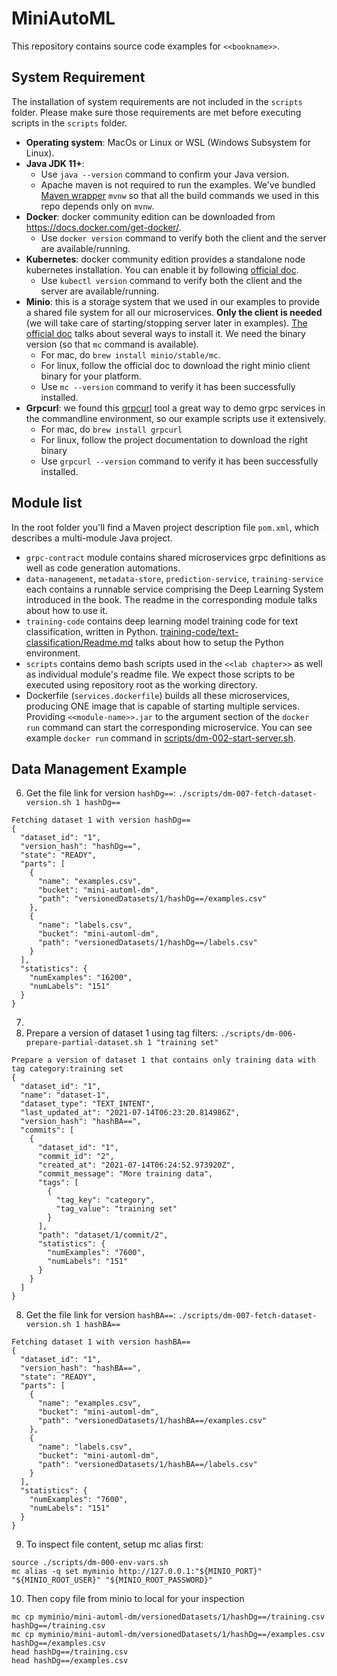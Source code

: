 # MiniAutoML

This repository contains source code examples for `<<bookname>>`.

## System Requirement
The installation of system requirements are not included in the `scripts` folder. Please make sure those requirements are met before executing scripts in the `scripts` folder.

- **Operating system**: MacOs or Linux or WSL (Windows Subsystem for Linux).
- **Java JDK 11+**: 
  - Use `java --version` command to confirm your Java version.
  - Apache maven is not required to run the examples. We've bundled [Maven wrapper](https://github.com/takari/maven-wrapper) `mvnw` so that all the build commands we used in this repo depends only on `mvnw`.
- **Docker**: docker community edition can be downloaded from https://docs.docker.com/get-docker/. 
  - Use `docker version` command to verify both the client and the server are available/running.
- **Kubernetes**: docker community edition provides a standalone node kubernetes installation. You can enable it by following [official doc](https://docs.docker.com/desktop/kubernetes).
  - Use `kubectl version` command to verify both the client and the server are available/running.
- **Minio**: this is a storage system that we used in our examples to provide a shared file system for all our microservices. **Only the client is needed** (we will take care of starting/stopping server later in examples).
[The official doc](https://docs.min.io/docs/minio-client-quickstart-guide.html) talks about several ways to install it. We need the binary version (so that `mc` command is available).
  - For mac, do `brew install minio/stable/mc`.
  - For linux, follow the official doc to download the right minio client binary for your platform.
  - Use `mc --version` command to verify it has been successfully installed.
- **Grpcurl**: we found this [grpcurl](https://github.com/fullstorydev/grpcurl) tool a great way to demo grpc services in the commandline environment, so our example scripts use it extensively.
  - For mac, do `brew install grpcurl`
  - For linux, follow the project documentation to download the right binary
  - Use `grpcurl --version` command to verify it has been successfully installed.

## Module list

In the root folder you'll find a Maven project description file `pom.xml`, which describes a multi-module Java project. 
- `grpc-contract` module contains shared microservices grpc definitions as well as code generation automations.
- `data-management`, `metadata-store`, `prediction-service`, `training-service` each contains a runnable service comprising the Deep Learning System introduced in the book. The readme in the corresponding module talks about how to use it.
- `training-code` contains deep learning model training code for text classification, written in Python. [training-code/text-classification/Readme.md](training-code/text-classification/) talks about how to setup the Python environment.
- `scripts` contains demo bash scripts used in the `<<lab chapter>>` as well as individual module's readme file. We expect those scripts to be executed using repository root as the working directory.
- Dockerfile (`services.dockerfile`) builds all these microservices, producing ONE image that is capable of starting multiple services. Providing `<<module-name>>.jar` to the argument section of the `docker run` command can start the corresponding microservice. You can see example `docker run` command in [scripts/dm-002-start-server.sh](scripts/dm-002-start-server.sh).

## Data Management Example

6. Get the file link for version `hashDg==`: `./scripts/dm-007-fetch-dataset-version.sh 1 hashDg==`
```
Fetching dataset 1 with version hashDg==
{
  "dataset_id": "1",
  "version_hash": "hashDg==",
  "state": "READY",
  "parts": [
    {
      "name": "examples.csv",
      "bucket": "mini-automl-dm",
      "path": "versionedDatasets/1/hashDg==/examples.csv"
    },
    {
      "name": "labels.csv",
      "bucket": "mini-automl-dm",
      "path": "versionedDatasets/1/hashDg==/labels.csv"
    }
  ],
  "statistics": {
    "numExamples": "16200",
    "numLabels": "151"
  }
}
```
7. 
8. Prepare a version of dataset 1 using tag filters: `./scripts/dm-006-prepare-partial-dataset.sh 1 "training set"`
```
Prepare a version of dataset 1 that contains only training data with tag category:training set
{
  "dataset_id": "1",
  "name": "dataset-1",
  "dataset_type": "TEXT_INTENT",
  "last_updated_at": "2021-07-14T06:23:20.814986Z",
  "version_hash": "hashBA==",
  "commits": [
    {
      "dataset_id": "1",
      "commit_id": "2",
      "created_at": "2021-07-14T06:24:52.973920Z",
      "commit_message": "More training data",
      "tags": [
        {
          "tag_key": "category",
          "tag_value": "training set"
        }
      ],
      "path": "dataset/1/commit/2",
      "statistics": {
        "numExamples": "7600",
        "numLabels": "151"
      }
    }
  ]
}
```
8. Get the file link for version `hashBA==`: `./scripts/dm-007-fetch-dataset-version.sh 1 hashBA==`
```
Fetching dataset 1 with version hashBA==
{
  "dataset_id": "1",
  "version_hash": "hashBA==",
  "state": "READY",
  "parts": [
    {
      "name": "examples.csv",
      "bucket": "mini-automl-dm",
      "path": "versionedDatasets/1/hashBA==/examples.csv"
    },
    {
      "name": "labels.csv",
      "bucket": "mini-automl-dm",
      "path": "versionedDatasets/1/hashBA==/labels.csv"
    }
  ],
  "statistics": {
    "numExamples": "7600",
    "numLabels": "151"
  }
}
```
9. To inspect file content, setup mc alias first: 
```
source ./scripts/dm-000-env-vars.sh
mc alias -q set myminio http://127.0.0.1:"${MINIO_PORT}" "${MINIO_ROOT_USER}" "${MINIO_ROOT_PASSWORD}"
```
10. Then copy file from minio to local for your inspection
```
mc cp myminio/mini-automl-dm/versionedDatasets/1/hashDg==/training.csv hashDg==/training.csv
mc cp myminio/mini-automl-dm/versionedDatasets/1/hashDg==/examples.csv hashDg==/examples.csv
head hashDg==/training.csv
head hashDg==/examples.csv
```
